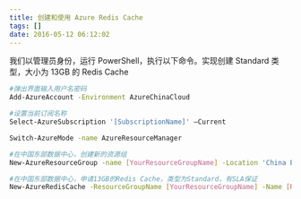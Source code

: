 ```yaml
---
title: 创建和使用 Azure Redis Cache
tags: []
date: 2016-05-12 06:12:02
---
```



我们以管理员身份，运行 PowerShell，执行以下命令。实现创建 Standard 类型，大小为 13GB 的 Redis Cache

```bash
#弹出界面输入用户名密码
Add-AzureAccount -Environment AzureChinaCloud

#设置当前订阅名称
Select-AzureSubscription '[SubscriptionName]' –Current

Switch-AzureMode -name AzureResourceManager

#在中国东部数据中心，创建新的资源组
New-AzureResourceGroup -name [YourResourceGroupName] -Location 'China East'

#在中国东部数据中心，申请13GB的Redis Cache，类型为Standard，有SLA保证
New-AzureRedisCache -ResourceGroupName [YourResourceGroupName] -Name [RedisCacheName] -Location 'China East' -sku 'Standard' -Size '13GB'
```
